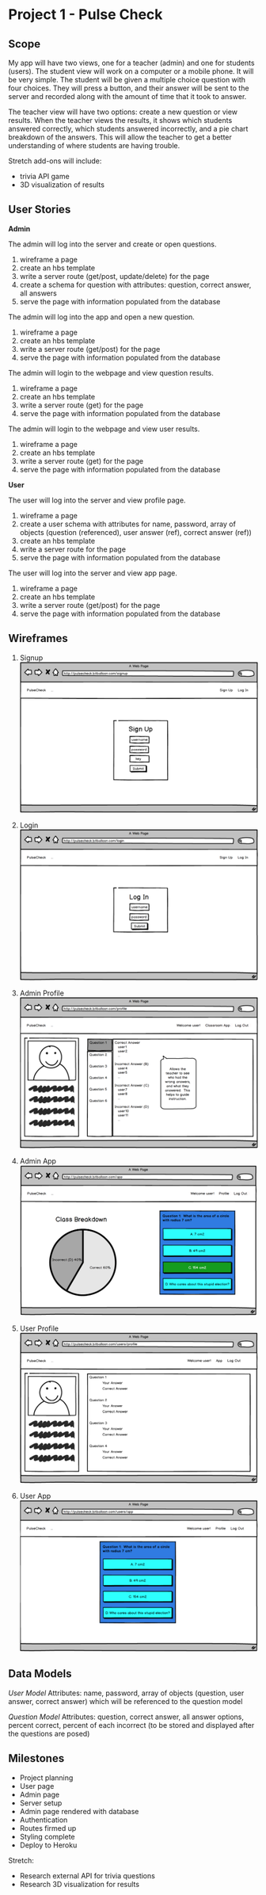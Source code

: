 # Project 1 - Pulse Check

## Scope

My app will have two views, one for a teacher (admin) and one for students (users).  The student view will work on a computer or a mobile phone.  It will be very simple.  The student will be given a multiple choice question with four choices.  They will press a button, and their answer will be sent to the server and recorded along with the amount of time that it took to answer.

The teacher view will have two options:  create a new question or view results.  When the teacher views the results, it shows which students answered correctly, which students answered incorrectly, and a pie chart breakdown of the answers.  This will allow the teacher to get a better understanding of where students are having trouble.

Stretch add-ons will include:
* trivia API game
* 3D visualization of results

## User Stories

**Admin**

The admin will log into the server and create or open questions.

1. wireframe a page
2. create an hbs template
3. write a server route (get/post, update/delete) for the page
4. create a schema for question with attributes: question, correct answer, all answers
5. serve the page with information populated from the database

The admin will log into the app and open a new question.

1. wireframe a page
2. create an hbs template
3. write a server route (get/post) for the page
4. serve the page with information populated from the database

The admin will login to the webpage and view question results.

1. wireframe a page
2. create an hbs template
3. write a server route (get) for the page
4. serve the page with information populated from the database

The admin will login to the webpage and view user results.

1. wireframe a page
2. create an hbs template
3. write a server route (get) for the page
4. serve the page with information populated from the database

**User**

The user will log into the server and view profile page.

1. wireframe a page
2. create a user schema with attributes for name, password, array of objects (question (referenced), user answer (ref), correct answer (ref))
3. create an hbs template
4. write a server route for the page
5. serve the page with information populated from the database

The user will log into the server and view app page.

1. wireframe a page
2. create an hbs template
3. write a server route (get/post) for the page
4. serve the page with information populated from the database

## Wireframes

1. Signup
![alt text](https://github.com/stevendnoble/project1/blob/master/mockups/signup.png "Sign Up Page")

2. Login
![alt text](https://github.com/stevendnoble/project1/blob/master/mockups/login.png "Log In Page")

3. Admin Profile
![alt text](https://github.com/stevendnoble/project1/blob/master/mockups/adminprofile.png "Admin Profile Page")

4. Admin App
![alt text](https://github.com/stevendnoble/project1/blob/master/mockups/adminapp.png "Admin App Page")

5. User Profile
![alt text](https://github.com/stevendnoble/project1/blob/master/mockups/userprofile.png "User Profile Page")

6. User App
![alt text](https://github.com/stevendnoble/project1/blob/master/mockups/userapp.png "User App Page")

## Data Models

*User Model*
Attributes:  name, password, array of objects (question, user answer, correct answer) which will be referenced to the question model

*Question Model*
Attributes:  question, correct answer, all answer options, percent correct, percent of each incorrect (to be stored and displayed after the questions are posed)

## Milestones

* Project planning
* User page
* Admin page
* Server setup
* Admin page rendered with database
* Authentication
* Routes firmed up
* Styling complete
* Deploy to Heroku

Stretch:
* Research external API for trivia questions
* Research 3D visualization for results